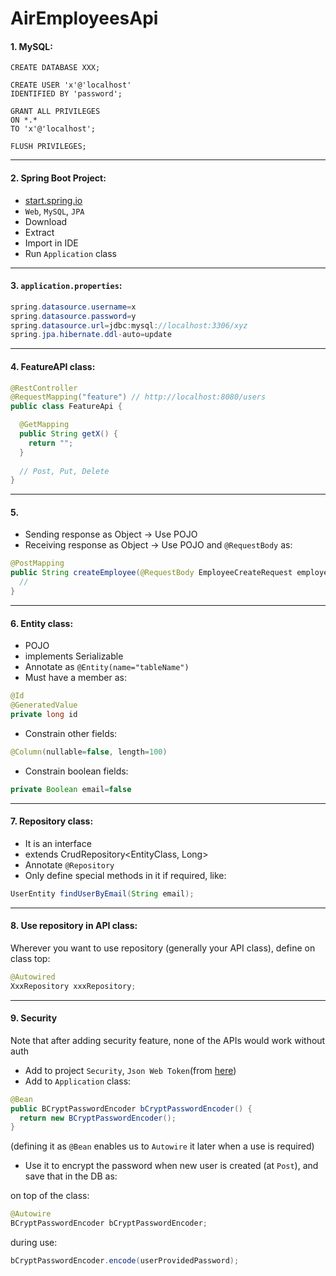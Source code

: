 # AirEmployeesApi

#### 1. MySQL:

```mysql
CREATE DATABASE XXX;

CREATE USER 'x'@'localhost'
IDENTIFIED BY 'password';

GRANT ALL PRIVILEGES
ON *.*
TO 'x'@'localhost';

FLUSH PRIVILEGES;
```


***

#### 2. Spring Boot Project:

- [start.spring.io](https://start.spring.io)
- `Web`, `MySQL`, `JPA`
- Download
- Extract
- Import in IDE
- Run `Application` class



***


#### 3. `application.properties`:

```java
spring.datasource.username=x
spring.datasource.password=y
spring.datasource.url=jdbc:mysql://localhost:3306/xyz
spring.jpa.hibernate.ddl-auto=update
```


***



#### 4. FeatureAPI class:

```java
@RestController
@RequestMapping("feature") // http://localhost:8080/users
public class FeatureApi {

  @GetMapping
  public String getX() {
    return "";
  }
  
  // Post, Put, Delete
}
```


***



#### 5. 

- Sending response as Object -> Use POJO
- Receiving response as Object -> Use POJO and `@RequestBody` as:

```java
@PostMapping
public String createEmployee(@RequestBody EmployeeCreateRequest employeeCreateRequest) {
  //
}
```


***



#### 6. Entity class:

- POJO
- implements Serializable
- Annotate as `@Entity(name="tableName")`
- Must have a member as:

```java
@Id
@GeneratedValue
private long id
```
- Constrain other fields:

```java
@Column(nullable=false, length=100)
```

- Constrain boolean fields:
```java
private Boolean email=false
```



***



#### 7. Repository class:

- It is an interface
- extends CrudRepository<EntityClass, Long>
- Annotate `@Repository`
- Only define special methods in it if required, like:

```java
UserEntity findUserByEmail(String email);
```



***



#### 8. Use repository in API class:

Wherever you want to use repository (generally your API class), define on class top:

```java
@Autowired
XxxRepository xxxRepository;
```



***


#### 9. Security
Note that after adding security feature, none of the APIs would work without auth
- Add to project `Security`, `Json Web Token`(from [here](https://mvnrepository.com/artifact/io.jsonwebtoken/jjwt/0.6.0))
- Add to `Application` class:
```java
@Bean
public BCryptPasswordEncoder bCryptPasswordEncoder() {
  return new BCryptPasswordEncoder();
}
```
(defining it as `@Bean` enables us to `Autowire` it later when a use is required)
- Use it to encrypt the password when new user is created (at `Post`), and save that in the DB as:

on top of the class:
```java
@Autowire
BCryptPasswordEncoder bCryptPasswordEncoder;
```

during use:
```java
bCryptPasswordEncoder.encode(userProvidedPassword);
```
